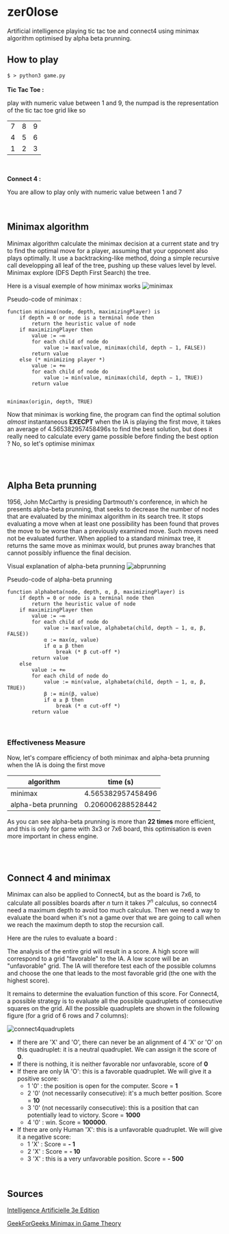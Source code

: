 # zer0lose

Artificial intelligence playing tic tac toe and connect4 using minimax algorithm optimised by alpha beta prunning.

## How to play
`
$ > python3 game.py
`
<br><br>
**Tic Tac Toe :**

play with numeric value between 1 and 9, the numpad is the representation of the tic tac toe grid like so

|     |     |   |
| ------------- |-------------| -----|
| 7 | 8 | 9 |
| 4 | 5 | 6 |
| 1 | 2 | 3 |

<br>

**Connect 4 :**

You are allow to play only with numeric value between 1 and 7

<br>

## Minimax algorithm

Minimax algorithm calculate the minimax decision at a current state and try to find the optimal move for a player, assuming that your opponent also plays optimally.
It use a backtracking-like method, doing a simple recursive call developping all leaf of the tree, pushing up these values level by level. Minimax explore (DFS Depth First Search) the tree.

Here is a visual exemple of how minimax works
![minimax](https://github.com/aureliensimon/zer0lose/blob/master/img/ZXEdz.png)

Pseudo-code of minimax :

```
function minimax(node, depth, maximizingPlayer) is
    if depth = 0 or node is a terminal node then
        return the heuristic value of node
    if maximizingPlayer then
        value := −∞
        for each child of node do
            value := max(value, minimax(child, depth − 1, FALSE))
        return value
    else (* minimizing player *)
        value := +∞
        for each child of node do
            value := min(value, minimax(child, depth − 1, TRUE))
        return value
        

minimax(origin, depth, TRUE)
```

Now that minimax is working fine, the program can find the optimal solution *almost* instantaneous **EXECPT** when the IA is playing the first move, it takes an average of 4.565382957458496s to find the best solution, but does it really need to calculate every game possible before finding the best option ? No, so let's optimise minimax

<br><br>
## Alpha Beta prunning
1956, John McCarthy is presiding Dartmouth's conference, in which he presents alpha-beta prunning, that seeks to decrease the number of nodes that are evaluated by the minimax algorithm in its search tree. It stops evaluating a move when at least one possibility has been found that proves the move to be worse than a previously examined move. Such moves need not be evaluated further. When applied to a standard minimax tree, it returns the same move as minimax would, but prunes away branches that cannot possibly influence the final decision.

Visual explanation of alpha-beta prunning
![abprunning](https://github.com/aureliensimon/zer0lose/blob/master/img/abprunning.png)

Pseudo-code of alpha-beta prunning

```
function alphabeta(node, depth, α, β, maximizingPlayer) is
    if depth = 0 or node is a terminal node then
        return the heuristic value of node
    if maximizingPlayer then
        value := −∞
        for each child of node do
            value := max(value, alphabeta(child, depth − 1, α, β, FALSE))
            α := max(α, value)
            if α ≥ β then
                break (* β cut-off *)
        return value
    else
        value := +∞
        for each child of node do
            value := min(value, alphabeta(child, depth − 1, α, β, TRUE))
            β := min(β, value)
            if α ≥ β then
                break (* α cut-off *)
        return value
```

<br>

### Effectiveness Measure

Now, let's compare efficiency of both minimax and alpha-beta prunning when the IA is doing the first move

| algorithm        | time (s)           |
| ----------- |:----------:|
| minimax     | 4.565382957458496 |
| alpha-beta prunning      | 0.206006288528442      |

As you can see alpha-beta prunning is more than **22 times** more efficient, and this is only for game with 3x3 or 7x6 board, this optimisation is even more important in chess engine.

<br><br>

## Connect 4 and minimax

Minimax can also be applied to Connect4, but as the board is 7x6, to calculate all possibles boards after *n* turn it takes 7<sup>*n*</sup> calculus, so connect4 need a maximum depth to avoid too much calculus.
Then we need a way to evaluate the board when it's not a game over that we are going to call when we reach the maximum depth to stop the recursion call.

Here are the rules to evaluate a board :

The analysis of the entire grid will result in a score. A high score will correspond to a grid "favorable" to the IA. A low score will be an "unfavorable" grid. The IA will therefore test each of the possible columns and choose the one that leads to the most favorable grid (the one with the highest score).

It remains to determine the evaluation function of this score. For Connect4, a possible strategy is to evaluate all the possible quadruplets of consecutive squares on the grid. All the possible quadruplets are shown in the following figure (for a grid of 6 rows and 7 columns):

![connect4quadruplets](https://github.com/aureliensimon/zer0lose/blob/master/img/connect4q.png)

* If there are 'X' and 'O', there can never be an alignment of 4 'X' or 'O' on this quadruplet: it is a neutral quadruplet. We can assign it the score of **0**.
* If there is nothing, it is neither favorable nor unfavorable, score of **0**
* If there are only IA 'O': this is a favorable quadruplet. We will give it a positive score:
    * 1 '0' : the position is open for the computer. Score = **1**
    * 2 '0' (not necessarily consecutive): it's a much better position. Score = **10**
    * 3 '0' (not necessarily consecutive): this is a position that can potentially lead to victory. Score = **1000**
    * 4 '0' : win. Score = **100000**.
* If there are only Human 'X': this is a unfavorable quadruplet. We will give it a negative score:
    * 1 'X' : Score = **- 1**
    * 2 'X' : Score = **- 10**
    * 3 'X' : this is a very unfavorable position. Score = **- 500**

<br>

## Sources

[Intelligence Artificielle 3e Edition](https://books.google.fr/books?id=DWTlFWSGxJMC&printsec=frontcover&hl=fr&sa=X&ved=0ahUKEwinvNLxm8roAhUMtRoKHV6MCFcQ6AEIKDAA#v=onepage&q&f=false)

[GeekForGeeks Minimax in Game Theory](https://www.geeksforgeeks.org/minimax-algorithm-in-game-theory-set-1-introduction/)
